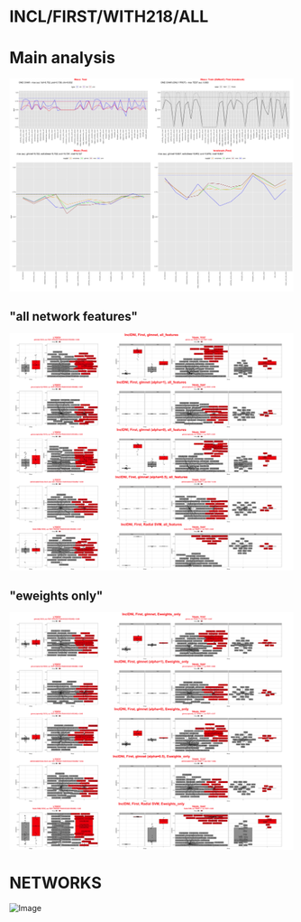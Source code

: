 # INCL/FIRST/WITH218/ALL

# Main analysis
![Image](InclDNI_First_ALL_title_fig.png)

## "all network features"
![Image](InclDNI_First_ALL_all_features.png)

## "eweights only"
![Image](InclDNI_First_ALL_Eweights_only.png)


# NETWORKS
![Image](InclDNI_First_ALL_patients_networks.png)
